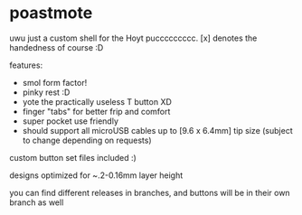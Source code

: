 # poastmote
uwu just a custom shell for the Hoyt puccccccccc. [x] denotes the handedness of course :D

features:
  - smol form factor!
  - pinky rest :D
  - yote the practically useless T button XD
  - finger "tabs" for better frip and comfort
  - super pocket use friendly
  - should support all microUSB cables up to [9.6 x 6.4mm] tip size (subject to change depending on requests)
  
custom button set files included :)

designs optimized for ~.2-0.16mm layer height

you can find different releases in branches, and buttons will be in their own branch as well 
